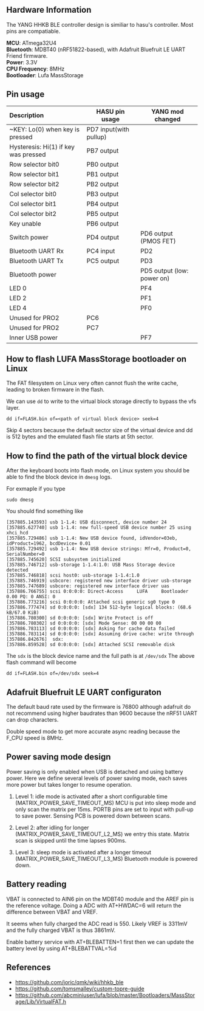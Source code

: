 ## Hardware Information

The YANG HHKB BLE controller design is similiar to hasu's
controller. Most pins are compatiable.

**MCU**: ATmega32U4  
**Bluetooth**:  MDBT40 (nRF51822-based), with Adafruit Bluefruit LE UART Friend firmware.  
**Power**: 3.3V  
**CPU Frequency**: 8MHz  
**Bootloader**: Lufa MassStorage  

## Pin usage

| Description                          | HASU pin usage         | YANG mod changed           |
|:------------------------------------ | ---------------------- | -------------------------- |
| ~KEY: Lo(0) when key is pressed      | PD7 input(with pullup) |                            |
| Hysteresis: Hi(1) if key was pressed | PB7 output             |                            |
| Row selector bit0                    | PB0 output             |                            |
| Row selector bit1                    | PB1 output             |                            |
| Row selector bit2                    | PB2 output             |                            |
| Col selector bit0                    | PB3 output             |                            |
| Col selector bit1                    | PB4 output             |                            |
| Col selector bit2                    | PB5 output             |                            |
| Key unable                           | PB6 output             |                            |
| Switch power                         | PD4 output             | PD6 output (PMOS FET)      |
| Bluetooth UART Rx                    | PC4 input              | PD2                        |
| Bluetooth UART Tx                    | PC5 output             | PD3                        |
| Bluetooth power                      |                        | PD5 output (low: power on) |
| LED 0                                |                        | PF4                        |
| LED 2                                |                        | PF1                        |
| LED 4                                |                        | PF0                        |
| Unused for PRO2                      | PC6                    |                            |
| Unused for PRO2                      | PC7                    |                            |
| Inner USB power                      |                        | PF7                        |

## How to flash LUFA MassStorage bootloader on Linux

The FAT filesystem on Linux very often cannot flush the write cache,
leading to broken firmware in the flash.

We can use `dd` to write to the virtual block storage directly to
bypass the vfs layer.

```
dd if=FLASH.bin of=<path of virtual block device> seek=4
```

Skip 4 sectors because the default sector size of the virtual device
and dd is 512 bytes and the emulated flash file starts at 5th sector.

## How to find the path of the virtual block device

After the keyboard boots into flash mode, on Linux system you should
be able to find the block device in `dmesg` logs.

For exmaple if you type

```
sudo dmesg
```

You should find something like

```
[357885.143593] usb 1-1.4: USB disconnect, device number 24
[357885.627740] usb 1-1.4: new full-speed USB device number 25 using xhci_hcd
[357885.729486] usb 1-1.4: New USB device found, idVendor=03eb, idProduct=1962, bcdDevice= 0.01
[357885.729492] usb 1-1.4: New USB device strings: Mfr=0, Product=0, SerialNumber=0
[357885.745620] SCSI subsystem initialized
[357885.746712] usb-storage 1-1.4:1.0: USB Mass Storage device detected
[357885.746818] scsi host0: usb-storage 1-1.4:1.0
[357885.746919] usbcore: registered new interface driver usb-storage
[357885.747689] usbcore: registered new interface driver uas
[357886.766755] scsi 0:0:0:0: Direct-Access     LUFA     Bootloader       0.00 PQ: 0 ANSI: 0
[357886.773216] scsi 0:0:0:0: Attached scsi generic sg0 type 0
[357886.777474] sd 0:0:0:0: [sdx] 134 512-byte logical blocks: (68.6 kB/67.0 KiB)
[357886.780300] sd 0:0:0:0: [sdx] Write Protect is off
[357886.780302] sd 0:0:0:0: [sdx] Mode Sense: 00 00 00 00
[357886.783113] sd 0:0:0:0: [sdx] Asking for cache data failed
[357886.783114] sd 0:0:0:0: [sdx] Assuming drive cache: write through
[357886.842676]  sdx:
[357886.859528] sd 0:0:0:0: [sdx] Attached SCSI removable disk
```

The `sdx` is the block device name and the full path is at `/dev/sdx`
The above flash command will become

```
dd if=FLASH.bin of=/dev/sdx seek=4
```

## Adafruit Bluefruit LE UART configuraton

The default baud rate used by the firmware is 76800 although adafruit
do not recommend using higher baudrates than 9600 because the nRF51
UART can drop characters.

Double speed mode to get more accurate async reading because the F_CPU
speed is 8MHz.

## Power saving mode design

Power saving is only enabled when USB is detached and using battery
power. Here we define several levels of power saving mode, each saves
more power but takes longer to resume operation.

1. Level 1: idle mode is activated after a short configurable time
   (MATRIX_POWER_SAVE_TIMEOUT_MS) MCU is put into sleep mode and only
   scan the matrix per 15ms. PORTB pins are set to input with pull-up
   to save power. Sensing PCB is powered down between scans.

2. Level 2: after idling for longer (MATRIX_POWER_SAVE_TIMEOUT_L2_MS)
   we entry this state. Matrix scan is skipped until the time lapses
   900ms.

2. Level 3: sleep mode is activated after a longer timeout
   (MATRIX_POWER_SAVE_TIMEOUT_L3_MS) Bluetooth module is powered down.

## Battery reading

VBAT is connected to AIN6 pin on the MDBT40 module and the AREF pin is
the reference voltage. Doing a ADC with AT+HWDAC=6 will return the
difference between VBAT and VREF.

It seems when fully charged the ADC read is 550. Likely VREF is 3311mV
and the fully charged VBAT is thus 3861mV.

Enable battery service with AT+BLEBATTEN=1 first then we can update the
battery level by using AT+BLEBATTVAL=%d

## References

* https://github.com/joric/qmk/wiki/hhkb_ble
* https://github.com/tomsmalley/custom-topre-guide
* https://github.com/abcminiuser/lufa/blob/master/Bootloaders/MassStorage/Lib/VirtualFAT.h
